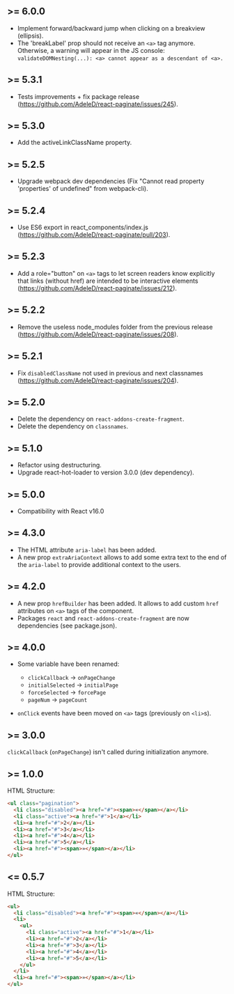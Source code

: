 ## >= 6.0.0

* Implement forward/backward jump when clicking on a breakview (ellipsis).
* The 'breakLabel' prop should not receive an `<a>` tag anymore. Otherwise, a warning will appear in the JS console: `validateDOMNesting(...): <a> cannot appear as a descendant of <a>.`

## >= 5.3.1

* Tests improvements + fix package release (https://github.com/AdeleD/react-paginate/issues/245).

## >= 5.3.0

* Add the activeLinkClassName property.

## >= 5.2.5

* Upgrade webpack dev dependencies (Fix "Cannot read property 'properties' of undefined" from webpack-cli).

## >= 5.2.4

* Use ES6 export in react_components/index.js (https://github.com/AdeleD/react-paginate/pull/203).


## >= 5.2.3

* Add a role="button" on `<a>` tags to let screen readers know explicitly that links (without href) are intended to be interactive elements (https://github.com/AdeleD/react-paginate/issues/212).


## >= 5.2.2

* Remove the useless node_modules folder from the previous release (https://github.com/AdeleD/react-paginate/issues/208).


## >= 5.2.1

* Fix `disabledClassName` not used in previous and next classnames (https://github.com/AdeleD/react-paginate/issues/204).


## >= 5.2.0

* Delete the dependency on `react-addons-create-fragment`.
* Delete the dependency on `classnames`.


## >= 5.1.0

* Refactor using destructuring.
* Upgrade react-hot-loader to version 3.0.0 (dev dependency).


## >= 5.0.0

* Compatibility with React v16.0


## >= 4.3.0

* The HTML attribute `aria-label` has been added.
* A new prop `extraAriaContext` allows to add some extra text to the end of the `aria-label` to provide additional context to the users.


## >= 4.2.0

* A new prop `hrefBuilder` has been added. It allows to add custom `href` attributes on `<a>` tags of the component.
* Packages `react` and `react-addons-create-fragment` are now dependencies (see package.json).


## >= 4.0.0

* Some variable have been renamed:
  * `clickCallback` -> `onPageChange`
  * `initialSelected` -> `initialPage`
  * `forceSelected` -> `forcePage`
  * `pageNum` -> `pageCount`

* `onClick` events have been moved on `<a>` tags (previously on `<li>`s).


## >= 3.0.0

`clickCallback` (`onPageChange`) isn't called during initialization anymore.


## >= 1.0.0

HTML Structure:

```html
<ul class="pagination">
  <li class="disabled"><a href="#"><span>«</span></a></li>
  <li class="active"><a href="#">1</a></li>
  <li><a href="#">2</a></li>
  <li><a href="#">3</a></li>
  <li><a href="#">4</a></li>
  <li><a href="#">5</a></li>
  <li><a href="#"><span>»</span></a></li>
</ul>
```


## <= 0.5.7

HTML Structure:

```html
<ul>
  <li class="disabled"><a href="#"><span>«</span></a></li>
  <li>
    <ul>
      <li class="active"><a href="#">1</a></li>
      <li><a href="#">2</a></li>
      <li><a href="#">3</a></li>
      <li><a href="#">4</a></li>
      <li><a href="#">5</a></li>
    </ul>
  </li>
  <li><a href="#"><span>»</span></a></li>
</ul>
```
